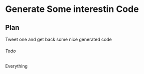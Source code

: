 # Generate Some interestin Code
## Plan
Tweet one and get back some nice generated code

###### Todo
Everything
